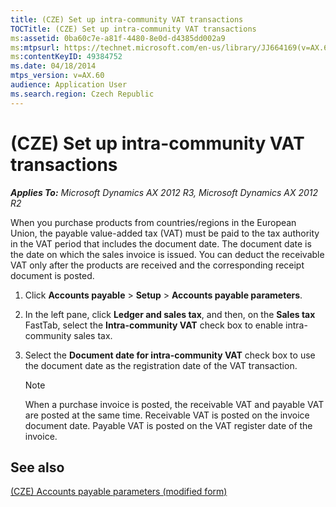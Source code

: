 ```yaml
---
title: (CZE) Set up intra-community VAT transactions
TOCTitle: (CZE) Set up intra-community VAT transactions
ms:assetid: 0ba60c7e-a81f-4480-8e0d-d4385dd002a9
ms:mtpsurl: https://technet.microsoft.com/en-us/library/JJ664169(v=AX.60)
ms:contentKeyID: 49384752
ms.date: 04/18/2014
mtps_version: v=AX.60
audience: Application User
ms.search.region: Czech Republic
---
```


# (CZE) Set up intra-community VAT transactions 


_**Applies To:** Microsoft Dynamics AX 2012 R3, Microsoft Dynamics AX 2012 R2_

When you purchase products from countries/regions in the European Union, the payable value-added tax (VAT) must be paid to the tax authority in the VAT period that includes the document date. The document date is the date on which the sales invoice is issued. You can deduct the receivable VAT only after the products are received and the corresponding receipt document is posted.

1.  Click **Accounts payable** \> **Setup** \> **Accounts payable parameters**.

2.  In the left pane, click **Ledger and sales tax**, and then, on the **Sales tax** FastTab, select the **Intra-community VAT** check box to enable intra-community sales tax.

3.  Select the **Document date for intra-community VAT** check box to use the document date as the registration date of the VAT transaction.
    

    > [!NOTE]
    > <P>When a purchase invoice is posted, the receivable VAT and payable VAT are posted at the same time. Receivable VAT is posted on the invoice document date. Payable VAT is posted on the VAT register date of the invoice.</P>



## See also

[(CZE) Accounts payable parameters (modified form)](https://technet.microsoft.com/en-us/library/jj710667\(v=ax.60\))

  


